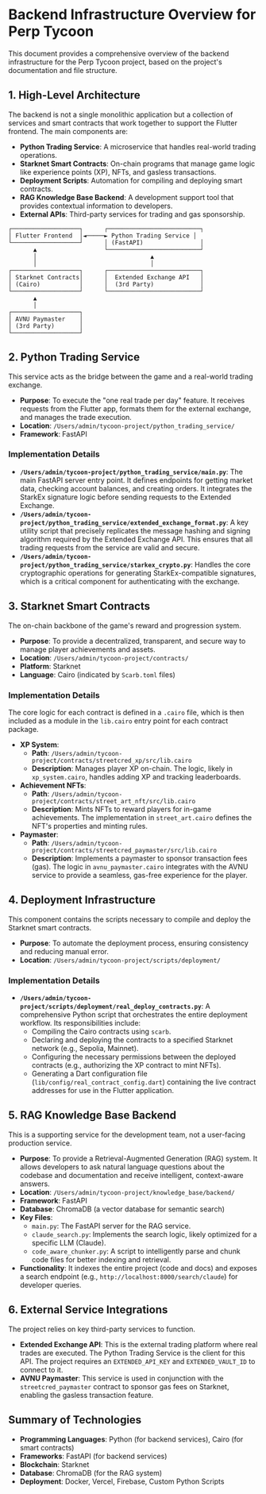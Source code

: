 # Backend Infrastructure Overview for Perp Tycoon

This document provides a comprehensive overview of the backend infrastructure for the Perp Tycoon project, based on the project's documentation and file structure.

## 1. High-Level Architecture

The backend is not a single monolithic application but a collection of services and smart contracts that work together to support the Flutter frontend. The main components are:

-   **Python Trading Service**: A microservice that handles real-world trading operations.
-   **Starknet Smart Contracts**: On-chain programs that manage game logic like experience points (XP), NFTs, and gasless transactions.
-   **Deployment Scripts**: Automation for compiling and deploying smart contracts.
-   **RAG Knowledge Base Backend**: A development support tool that provides contextual information to developers.
-   **External APIs**: Third-party services for trading and gas sponsorship.

```
┌───────────────────┐      ┌──────────────────────────┐
│ Flutter Frontend  │◄─────► Python Trading Service │
└───────────────────┘      │ (FastAPI)                │
       ▲                   └──────────────────────────┘
       │                                ▲
       │                                │
┌───────────────────┐      ┌──────────────────────────┐
│ Starknet Contracts│      │  Extended Exchange API   │
│ (Cairo)           │      │  (3rd Party)             │
└───────────────────┘      └──────────────────────────┘
       ▲
       │
┌───────────────────┐
│ AVNU Paymaster    │
│ (3rd Party)       │
└───────────────────┘
```

## 2. Python Trading Service

This service acts as the bridge between the game and a real-world trading exchange.

-   **Purpose**: To execute the "one real trade per day" feature. It receives requests from the Flutter app, formats them for the external exchange, and manages the trade execution.
-   **Location**: `/Users/admin/tycoon-project/python_trading_service/`
-   **Framework**: FastAPI

### Implementation Details

-   **`/Users/admin/tycoon-project/python_trading_service/main.py`**: The main FastAPI server entry point. It defines endpoints for getting market data, checking account balances, and creating orders. It integrates the StarkEx signature logic before sending requests to the Extended Exchange.
-   **`/Users/admin/tycoon-project/python_trading_service/extended_exchange_format.py`**: A key utility script that precisely replicates the message hashing and signing algorithm required by the Extended Exchange API. This ensures that all trading requests from the service are valid and secure.
-   **`/Users/admin/tycoon-project/python_trading_service/starkex_crypto.py`**: Handles the core cryptographic operations for generating StarkEx-compatible signatures, which is a critical component for authenticating with the exchange.

## 3. Starknet Smart Contracts

The on-chain backbone of the game's reward and progression system.

-   **Purpose**: To provide a decentralized, transparent, and secure way to manage player achievements and assets.
-   **Location**: `/Users/admin/tycoon-project/contracts/`
-   **Platform**: Starknet
-   **Language**: Cairo (indicated by `Scarb.toml` files)

### Implementation Details

The core logic for each contract is defined in a `.cairo` file, which is then included as a module in the `lib.cairo` entry point for each contract package.

-   **XP System**:
    -   **Path**: `/Users/admin/tycoon-project/contracts/streetcred_xp/src/lib.cairo`
    -   **Description**: Manages player XP on-chain. The logic, likely in `xp_system.cairo`, handles adding XP and tracking leaderboards.
-   **Achievement NFTs**:
    -   **Path**: `/Users/admin/tycoon-project/contracts/street_art_nft/src/lib.cairo`
    -   **Description**: Mints NFTs to reward players for in-game achievements. The implementation in `street_art.cairo` defines the NFT's properties and minting rules.
-   **Paymaster**:
    -   **Path**: `/Users/admin/tycoon-project/contracts/streetcred_paymaster/src/lib.cairo`
    -   **Description**: Implements a paymaster to sponsor transaction fees (gas). The logic in `avnu_paymaster.cairo` integrates with the AVNU service to provide a seamless, gas-free experience for the player.

## 4. Deployment Infrastructure

This component contains the scripts necessary to compile and deploy the Starknet smart contracts.

-   **Purpose**: To automate the deployment process, ensuring consistency and reducing manual error.
-   **Location**: `/Users/admin/tycoon-project/scripts/deployment/`

### Implementation Details

-   **`/Users/admin/tycoon-project/scripts/deployment/real_deploy_contracts.py`**: A comprehensive Python script that orchestrates the entire deployment workflow. Its responsibilities include:
    -   Compiling the Cairo contracts using `scarb`.
    -   Declaring and deploying the contracts to a specified Starknet network (e.g., Sepolia, Mainnet).
    -   Configuring the necessary permissions between the deployed contracts (e.g., authorizing the XP contract to mint NFTs).
    -   Generating a Dart configuration file (`lib/config/real_contract_config.dart`) containing the live contract addresses for use in the Flutter application.

## 5. RAG Knowledge Base Backend

This is a supporting service for the development team, not a user-facing production service.

-   **Purpose**: To provide a Retrieval-Augmented Generation (RAG) system. It allows developers to ask natural language questions about the codebase and documentation and receive intelligent, context-aware answers.
-   **Location**: `/Users/admin/tycoon-project/knowledge_base/backend/`
-   **Framework**: FastAPI
-   **Database**: ChromaDB (a vector database for semantic search)
-   **Key Files**:
    -   `main.py`: The FastAPI server for the RAG service.
    -   `claude_search.py`: Implements the search logic, likely optimized for a specific LLM (Claude).
    -   `code_aware_chunker.py`: A script to intelligently parse and chunk code files for better indexing and retrieval.
-   **Functionality**: It indexes the entire project (code and docs) and exposes a search endpoint (e.g., `http://localhost:8000/search/claude`) for developer queries.

## 6. External Service Integrations

The project relies on key third-party services to function.

-   **Extended Exchange API**: This is the external trading platform where real trades are executed. The Python Trading Service is the client for this API. The project requires an `EXTENDED_API_KEY` and `EXTENDED_VAULT_ID` to connect to it.
-   **AVNU Paymaster**: This service is used in conjunction with the `streetcred_paymaster` contract to sponsor gas fees on Starknet, enabling the gasless transaction feature.

## Summary of Technologies

-   **Programming Languages**: Python (for backend services), Cairo (for smart contracts)
-   **Frameworks**: FastAPI (for backend services)
-   **Blockchain**: Starknet
-   **Database**: ChromaDB (for the RAG system)
-   **Deployment**: Docker, Vercel, Firebase, Custom Python Scripts
